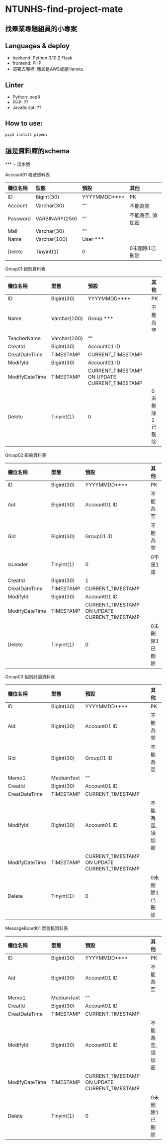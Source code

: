 # NTUNHS-find-project-mate
## 找畢業專題組員的小專案

## Languages & deploy
- backend: Python 3.10.2 Flask
- frontend: PHP
- 部署去哪裡: 應該是AWS或是Heroku
## Linter
- Python: pep8
- PHP: ??
- JavaScript: ??

## How to use:
`pip3 install pipenv`

## 這是資料庫的schema
\*\*\* = 流水號

Account01 帳號資料表

|欄位名稱|型態|預設|其他|
| :- | :- | :- | :- |
|ID|Bigint(30)|YYYYMMDD\*\*\*\*|PK|
|Account|Varchar(30)|“”|不能為空|
|Password|VARBINARY(256)|“”|不能為空, 須加密|
|Mail|Varchar(30)|“”||
|Name|Varchar(100)|User \*\*\*||
|Delete|Tinyint(1)|0|0未刪除1已刪除|

Group01 組別資料表

|欄位名稱|型態|預設|其他|
| :- | :- | :- | :- |
|ID|Bigint(30)|YYYYMMDD\*\*\*\*|PK|
|Name|Varchar(100)|Group \*\*\*|不能為空|
|TeacherName|Varchar(100)|“”||
|CreatId|Bigint(30)|Account01 ID||
|CreatDateTime|TIMESTAMP|CURRENT\_TIMESTAMP||
|ModifyId|Bigint(30)|Account01 ID||
|ModifyDateTime|TIMESTAMP|CURRENT\_TIMESTAMP ON UPDATE CURRENT\_TIMESTAMP||
|Delete|Tinyint(1)|0|0未刪除1已刪除|


Group02 組員資料表

|欄位名稱|型態|預設|其他|
| :- | :- | :- | :- |
|ID|Bigint(30)|YYYYMMDD\*\*\*\*|PK|
|Aid|Bigint(30)|Account01 ID|不能為空|
|Gid|Bigint(30)|Group01 ID|不能為空|
|isLeader|Tinyint(1)|0|0不是1是|
|CreatId|Bigint(30)|1||
|CreatDateTime|TIMESTAMP|CURRENT\_TIMESTAMP||
|ModifyId|Bigint(30)|Account01 ID||
|ModifyDateTime|TIMESTAMP|CURRENT\_TIMESTAMP ON UPDATE CURRENT\_TIMESTAMP||
|Delete|Tinyint(1)|0|0未刪除1已刪除|

Group03 組別討論資料表

|欄位名稱|型態|預設|其他|
| :- | :- | :- | :- |
|ID|Bigint(30)|YYYYMMDD\*\*\*\*|PK|
|Aid|Bigint(30)|Account01 ID|不能為空|
|Gid|Bigint(30)|Group01 ID|不能為空|
|Memo1|MediumText|“”||
|CreatId|Bigint(30)|Account01 ID||
|CreatDateTime|TIMESTAMP|CURRENT\_TIMESTAMP||
|ModifyId|Bigint(30)|Account01 ID|不能為空, 須加密|
|ModifyDateTime|TIMESTAMP|CURRENT\_TIMESTAMP ON UPDATE CURRENT\_TIMESTAMP||
|Delete|Tinyint(1)|0|0未刪除1已刪除|


MessageBoard01 留言板資料表

|欄位名稱|型態|預設|其他|
| :- | :- | :- | :- |
|ID|Bigint(30)|YYYYMMDD\*\*\*\*|PK|
|Aid|Bigint(30)|Account01 ID|不能為空|
|Memo1|MediumText|“”||
|CreatId|Bigint(30)|Account01 ID||
|CreatDateTime|TIMESTAMP|CURRENT\_TIMESTAMP||
|ModifyId|Bigint(30)|Account01 ID|不能為空, 須加密|
|ModifyDateTime|TIMESTAMP|CURRENT\_TIMESTAMP ON UPDATE CURRENT\_TIMESTAMP||
|Delete|Tinyint(1)|0|0未刪除1已刪除|

